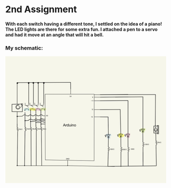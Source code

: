 # 2nd Assignment
#### With each switch having a different tone, I settled on the idea of a piano! The LED lights are there for some extra fun. I attached a pen to a servo and had it move at an angle that will hit a bell.
### My schematic:
 ![](IMG_0613.JPG)

